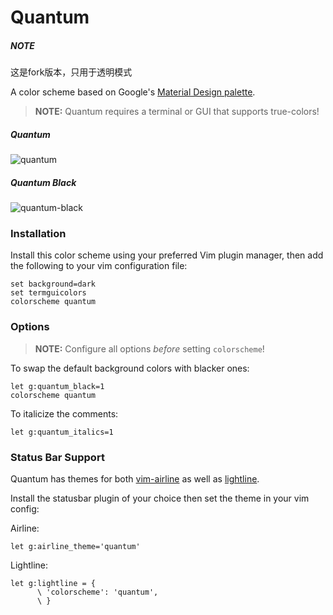 # Quantum

##### NOTE 
这是fork版本，只用于透明模式

A color scheme based on Google's [Material Design palette](https://material.io/guidelines/style/color.html#color-color-palette).

> **NOTE:** Quantum requires a terminal or GUI that supports true-colors!

##### Quantum
![quantum](https://i.imgur.com/gdWhDrA.png)

##### Quantum Black
![quantum-black](https://i.imgur.com/VzPs0Uf.png)

### Installation

Install this color scheme using your preferred Vim plugin manager, then add the
following to your vim configuration file:

```vim
set background=dark
set termguicolors
colorscheme quantum
```

### Options

> **NOTE:** Configure all options *before* setting `colorscheme`!

To swap the default background colors with blacker ones:
```vim
let g:quantum_black=1
colorscheme quantum
```

To italicize the comments:
```vim
let g:quantum_italics=1
```

### Status Bar Support

Quantum has themes for both [vim-airline](https://github.com/vim-airline/vim-airline) as well
as [lightline](https://github.com/itchyny/lightline.vim).

Install the statusbar plugin of your choice then set the theme in your
vim config:

Airline:
```vim
let g:airline_theme='quantum'
```

Lightline:
```vim
let g:lightline = {
      \ 'colorscheme': 'quantum',
      \ }
```
